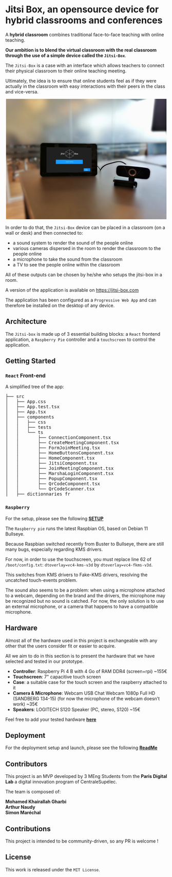 
# Jitsi Box, an opensource device for hybrid classrooms and conferences

A **hybrid classroom** combines traditional face-to-face teaching with online teaching.

**Our ambition is to blend the virtual classroom with the real classroom through the use of a simple device called the `Jitsi-Box`**.

The `Jitsi-Box` is a case with an interface which allows teachers to connect their physical classroom to their online teaching meeting. 

Ultimately, the idea is to ensure that online students feel as if they were actually in the classroom with easy interactions with their peers in the class and vice-versa.

<p align="center">
  <img src="./docs/images/jitsi-box-in-hybrid-classroom.jpg" width="500" alt="Jitsi Box in hybrid classroom"/>
</p>

In order to do that, the `Jitsi-Box` device can be placed in a classroom (on a wall or desk) and then connected to:

- a sound system to render the sound of the people online
- various cameras dispersed in the room to render the classroom to the people online
- a microphone to take the sound from the classroom
- a TV to see the people online within the classroom

All of these outputs can be chosen by he/she who setups the jitsi-box in a room.

A version of the application is available on https://jitsi-box.com

The application has been configured as a `Progressive Web App` and can therefore be installed on the desktop of any device.

## Architecture

The `Jitsi-box` is made up of 3 essential building blocks: a `React` frontend application, a `Raspberry Pie` controller and a `touchscreen` to control the application.


## Getting Started

### `React` Front-end

A simplified tree of the app:

<pre>
├── src
│   ├── App.css
│   ├── App.test.tsx
│   ├── App.tsx
│   ├── components
│   │   ├── css
│   │   ├── tests
│   │   └── ts
│   │       ├── ConnectionComponent.tsx
│   │       ├── CreateMeetingComponent.tsx
│   │       ├── FormJoinMeeting.tsx
│   │       ├── HomeButtonsComponent.tsx
│   │       ├── HomeComponent.tsx
│   │       ├── JitsiComponent.tsx
│   │       ├── JoinMeetingComponent.tsx
│   │       ├── MarshaLoginComponent.tsx
│   │       ├── PopupComponent.tsx
│   │       ├── QrCodeComponent.tsx
│   │       └── QrCodeScanner.tsx
│   ├── dictionnaries_fr
</pre>

### `Raspberry`

For the setup, please see the following **[SETUP](./SETUP.md)**

The `Raspberry pie` runs the latest Raspbian OS, based on Debian 11 Bullseye.

Because Raspbian switched recently from Buster to Bullseye, there are still many bugs, especially regarding KMS drivers.

For now, in order to use the touchscreen, you must replace line 62 of `/boot/config.txt`: `dtoverlay=vc4-kms-v3d` by `dtoverlay=vc4-fkms-v3d`.

This switches from KMS drivers to Fake-KMS drivers, resolving the uncatched touch-events problem.

The sound also seems to be a problem: when using a microphone attached to a webcam, depending on the brand and the drivers, the microphone may be recognized but no sound is catched. For now, the only solution is to use an external microphone, or a camera that happens to have a compatible microphone.

## Hardware

Almost all of the hardware used in this project is exchangeable with any other that the users consider fit or easier to acquire.

All we aim to do in this section is to present the hardware that we have selected and tested in our prototype.

- **Controller**: Raspberry Pi 4 B with 4 Go of RAM DDR4 (screen+rpi) ~155€
- **Touchscreen**: 7" capacitive touch screen
- **Case**: a suitable case for the touch screen and the raspberry attached to it
- **Camera & Microphone**: Webcam USB Chat Webcam 1080p Full HD (SANDBERG 134-15) (for now the microphone of the webcam doesn’t work) ~35€
- **Speakers**: LOGITECH S120 Speaker (PC, stereo, S120)  ~15€

Feel free to add your tested hardware **[here](./docs/hardware_tested.md)**


## Deployment

For the deployment setup and launch, please see the following **[ReadMe](./staging/ReadMe.md)**

## Contributors

This project is an MVP developed by 3 MEng Students from the **Paris Digital Lab** a digital innovation program of CentraleSupélec.

The team is composed of:

**Mohamed Khairallah Gharbi \
Arthur Naudy \
Simon Maréchal**

## Contributions

This project is intended to be community-driven, so any PR is welcome !

## License

This work is released under the `MIT License`.
